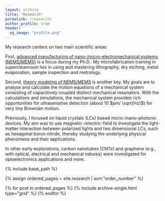 ```yaml
---
layout: archive
title: "Research"
permalink: /research/
author_profile: true
header:
  og_image: "profile.png"
---
```


My research centers on two main scientific areas:

First, <ins>advanced manufacturing of nano-/micro-electromechanical systems (NEMS/MEMS)</ins> is a focus during my Ph.D..
My microfabrication training in supercleanroom lies in using and mastering lithography, dry etching, metal evaporation, sample inspection and metrology.

Second, <ins>theory modeling of NEMS/MEMS</ins> is another key. My goals are to analyse and calculate 
the motion equations of a mechanical system consisting of capacitively coupled distinct mechanical resonators. With the calculations and simulations, the mechanical system provides rich opportunities for ultrasensitive detection (about 10 $pm/ \sqrt{Hz}$) for very tiny Brownian motion.

Previously, I focused on liquid crystals (LCs) based micro-/nano-photonic devices. My aim was to use magnetic-/electric-field to investigate the light-matter interaction between polarized lights and two dimensional LCs, such as hexagonal boron nitride, thereby studying the underlying physical phenomena and their applications.

In other early explorations, carbon nanotubes (CNTs) and graphene (e.g., with optical, electrical and mechanical natures) were investigated for optoelectronics applications and more.


<nbsp>

{% include base_path %}

{% assign ordered_pages = site.research | sort:"order_number" %}

{% for post in ordered_pages %}
  {% include archive-single.html type="grid" %}
{% endfor %}
